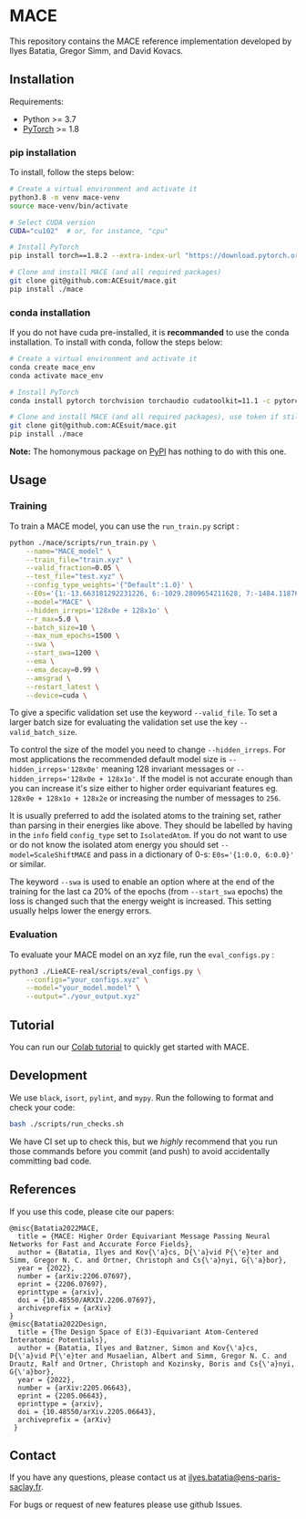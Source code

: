 # MACE

This repository contains the MACE reference implementation developed by
Ilyes Batatia, Gregor Simm, and David Kovacs.

## Installation

Requirements:
* Python >= 3.7
* [PyTorch](https://pytorch.org/) >= 1.8

### pip installation

To install, follow the steps below:
```sh
# Create a virtual environment and activate it
python3.8 -m venv mace-venv
source mace-venv/bin/activate

# Select CUDA version
CUDA="cu102"  # or, for instance, "cpu"

# Install PyTorch
pip install torch==1.8.2 --extra-index-url "https://download.pytorch.org/whl/lts/1.8/${CUDA}"

# Clone and install MACE (and all required packages)
git clone git@github.com:ACEsuit/mace.git
pip install ./mace
```

### conda installation

If you do not have cuda pre-installed, it is **recommanded** to use the conda installation.
To install with conda, follow the steps below:
```sh
# Create a virtual environment and activate it
conda create mace_env
conda activate mace_env

# Install PyTorch
conda install pytorch torchvision torchaudio cudatoolkit=11.1 -c pytorch-lts -c conda-forge

# Clone and install MACE (and all required packages), use token if still private repo
git clone git@github.com:ACEsuit/mace.git 
pip install ./mace
```

**Note:** The homonymous package on [PyPI](https://pypi.org/project/MACE/) has nothing to do with this one.

## Usage

### Training 

To train a MACE model, you can use the `run_train.py` script :

```sh
python ./mace/scripts/run_train.py \
    --name="MACE_model" \
    --train_file="train.xyz" \
    --valid_fraction=0.05 \
    --test_file="test.xyz" \
    --config_type_weights='{"Default":1.0}' \
    --E0s='{1:-13.663181292231226, 6:-1029.2809654211628, 7:-1484.1187695035828, 8:-2042.0330099956639}' \
    --model="MACE" \
    --hidden_irreps='128x0e + 128x1o' \
    --r_max=5.0 \
    --batch_size=10 \
    --max_num_epochs=1500 \
    --swa \
    --start_swa=1200 \
    --ema \
    --ema_decay=0.99 \
    --amsgrad \
    --restart_latest \
    --device=cuda \
```

To give a specific validation set use the keyword `--valid_file`. To set a larger batch size for evaluating the validation set use the key `--valid_batch_size`. 

To control the size of the model you need to change `--hidden_irreps`. For most applications the recommended default model size is `--hidden_irreps='128x0e'` meaning 128 invariant messages or `--hidden_irreps='128x0e + 128x1o'`. If the model is not accurate enough than you can increase it's size either to higher order equivariant features eg. `128x0e + 128x1o + 128x2e` or increasing the number of messages to `256`. 

It is usually preferred to add the isolated atoms to the training set, rather than parsing in their energies like above. They should be labelled by having in the `info` field `config_type`  set to `IsolatedAtom`. If you do not want to use or do not know the isolated atom energy you should set `--model=ScaleShiftMACE` and pass in a dictionary of 0-s: `E0s='{1:0.0, 6:0.0}'` or similar. 

The keyword `--swa` is used to enable an option where at the end of the training for the last ca 20% of the epochs (from `--start_swa` epochs) the loss is changed such that the energy weight is increased. This setting usually helps lower the energy errors. 

### Evaluation

To evaluate your MACE model on an xyz file, run the `eval_configs.py` :

```sh
python3 ./LieACE-real/scripts/eval_configs.py \
    --configs="your_configs.xyz" \
    --model="your_model.model" \
    --output="./your_output.xyz"
```

## Tutorial

You can run our [Colab tutorial](https://colab.research.google.com/drive/1D6EtMUjQPey_GkuxUAbPgld6_9ibIa-V?authuser=1#scrollTo=Z10787RE1N8T) to quickly get started with MACE.

## Development

We use `black`, `isort`, `pylint`, and `mypy`.
Run the following to format and check your code:
```sh
bash ./scripts/run_checks.sh
```

We have CI set up to check this, but we _highly_ recommend that you run those commands
before you commit (and push) to avoid accidentally committing bad code.

## References

If you use this code, please cite our papers:
```text
@misc{Batatia2022MACE,
  title = {MACE: Higher Order Equivariant Message Passing Neural Networks for Fast and Accurate Force Fields},
  author = {Batatia, Ilyes and Kov{\'a}cs, D{\'a}vid P{\'e}ter and Simm, Gregor N. C. and Ortner, Christoph and Cs{\'a}nyi, G{\'a}bor},
  year = {2022},
  number = {arXiv:2206.07697},
  eprint = {2206.07697},
  eprinttype = {arxiv},
  doi = {10.48550/ARXIV.2206.07697},
  archiveprefix = {arXiv}
}
@misc{Batatia2022Design,
  title = {The Design Space of E(3)-Equivariant Atom-Centered Interatomic Potentials},
  author = {Batatia, Ilyes and Batzner, Simon and Kov{\'a}cs, D{\'a}vid P{\'e}ter and Musaelian, Albert and Simm, Gregor N. C. and Drautz, Ralf and Ortner, Christoph and Kozinsky, Boris and Cs{\'a}nyi, G{\'a}bor},
  year = {2022},
  number = {arXiv:2205.06643},
  eprint = {2205.06643},
  eprinttype = {arxiv},
  doi = {10.48550/arXiv.2205.06643},
  archiveprefix = {arXiv}
 }
```
## Contact

If you have any questions, please contact us at ilyes.batatia@ens-paris-saclay.fr.

For bugs or request of new features please use github Issues.
